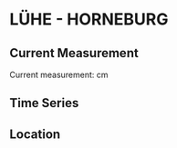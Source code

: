 # LÜHE - HORNEBURG

## Current Measurement

Current measurement: <Value topic="rivers/pegel-online/LÜHE/HORNEBURG/measurementValue"/> cm

## Time Series

<TimeSeries topic="rivers/pegel-online/LÜHE/HORNEBURG/measurementValue" period="week" />

## Location

<WorldMap>
  <Marker lat="53.51227379204826" lon="9.591134701843528" labelTopic="rivers/pegel-online/LÜHE/HORNEBURG" />
</WorldMap>
